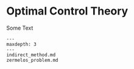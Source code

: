 Optimal Control Theory
===========================

Some Text

```{toctree}
---
maxdepth: 3
---
indirect_method.md
zermelos_problem.md
```